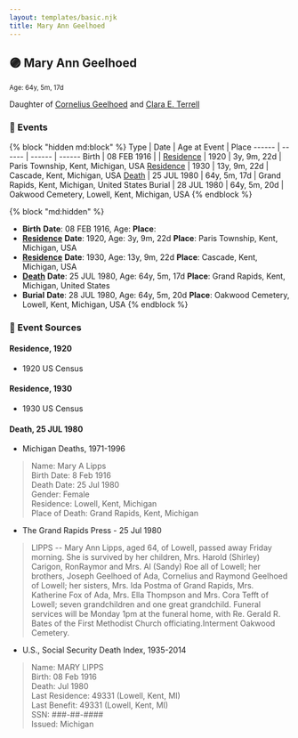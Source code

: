 ```yaml
---
layout: templates/basic.njk
title: Mary Ann Geelhoed
---
```

## 🟣 Mary Ann Geelhoed
<small>Age: 64y, 5m, 17d</small>

Daughter of [Cornelius Geelhoed](/people/9/92844960) and [Clara E. Terrell](/people/6/62490094)

### 📆 Events

{% block "hidden md:block" %}
Type | Date | Age at Event | Place
------ | ------ | ------ | ------
Birth | 08 FEB 1916 |  |
[Residence](#event-event-0) | 1920 | 3y, 9m, 22d | Paris Township, Kent, Michigan, USA
[Residence](#event-event-1) | 1930 | 13y, 9m, 22d | Cascade, Kent, Michigan, USA
[Death](#event-event-5) | 25 JUL 1980 | 64y, 5m, 17d | Grand Rapids, Kent, Michigan, United States
Burial | 28 JUL 1980 | 64y, 5m, 20d | Oakwood Cemetery, Lowell, Kent, Michigan, USA
{% endblock %}

{% block "md:hidden" %}
- **Birth**
**Date**: 08 FEB 1916, Age:
**Place**:
- **[Residence](#event-event-0)**
**Date**: 1920, Age: 3y, 9m, 22d
**Place**: Paris Township, Kent, Michigan, USA
- **[Residence](#event-event-1)**
**Date**: 1930, Age: 13y, 9m, 22d
**Place**: Cascade, Kent, Michigan, USA
- **[Death](#event-event-5)**
**Date**: 25 JUL 1980, Age: 64y, 5m, 17d
**Place**: Grand Rapids, Kent, Michigan, United States
- **Burial**
**Date**: 28 JUL 1980, Age: 64y, 5m, 20d
**Place**: Oakwood Cemetery, Lowell, Kent, Michigan, USA
{% endblock %}

### 📰 Event Sources

#### <a id="event-event-0"></a> Residence, 1920
* 1920 US Census

#### <a id="event-event-1"></a> Residence, 1930
* 1930 US Census

#### <a id="event-event-5"></a> Death, 25 JUL 1980
* Michigan Deaths, 1971-1996
>   
  > Name:  Mary A Lipps  
  > Birth Date: 8 Feb 1916  
  > Death Date: 25 Jul 1980  
  > Gender: Female  
  > Residence: Lowell, Kent, Michigan  
  > Place of Death: Grand Rapids, Kent, Michigan
* The Grand Rapids Press  - 25 Jul 1980
>   
  > LIPPS -- Mary Ann Lipps, aged 64, of Lowell, passed away Friday morning. She is survived by her children, Mrs. Harold (Shirley) Carigon, RonRaymor and Mrs. Al (Sandy) Roe all of Lowell; her brothers, Joseph Geelhoed of Ada, Cornelius and Raymond Geelhoed of Lowell; her sisters, Mrs. Ida Postma of Grand Rapids, Mrs. Katherine Fox of Ada, Mrs. Ella Thompson and Mrs. Cora Tefft of Lowell; seven grandchildren and one great grandchild. Funeral services will be Monday 1pm at the funeral home, with Re. Gerald R. Bates of the First Methodist Church officiating.Interment Oakwood Cemetery.
* U.S., Social Security Death Index, 1935-2014
>   
  > Name: MARY LIPPS  
  > Birth: 08 Feb 1916  
  > Death: Jul 1980  
  > Last Residence: 49331 (Lowell, Kent, MI)  
  > Last Benefit: 49331 (Lowell, Kent, MI)  
  > SSN: ###-##-####  
  > Issued: Michigan
